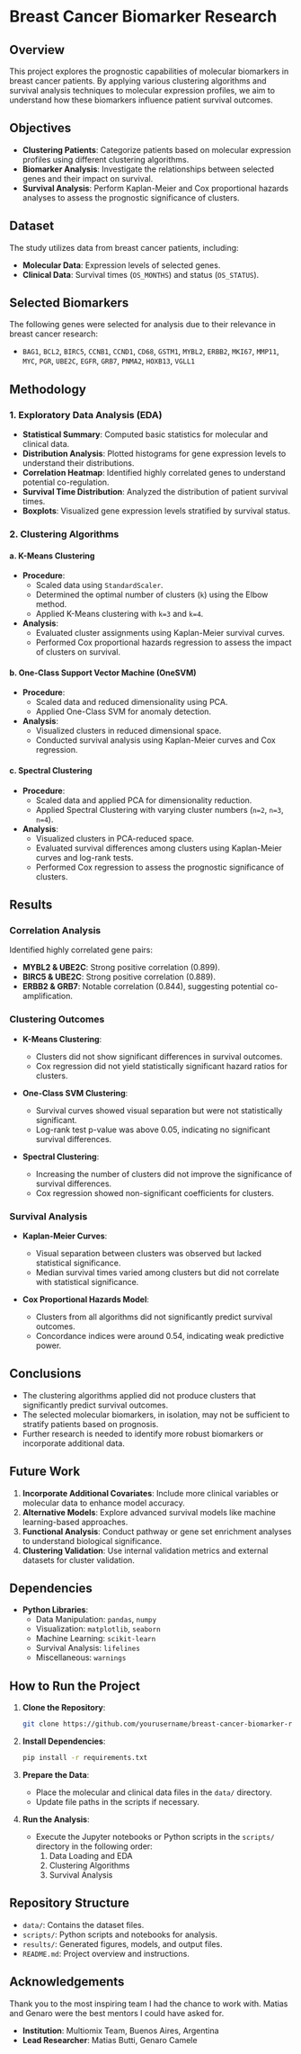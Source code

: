 # Breast Cancer Biomarker Research

## Overview

This project explores the prognostic capabilities of molecular biomarkers in breast cancer patients. By applying various clustering algorithms and survival analysis techniques to molecular expression profiles, we aim to understand how these biomarkers influence patient survival outcomes.

## Objectives

- **Clustering Patients**: Categorize patients based on molecular expression profiles using different clustering algorithms.
- **Biomarker Analysis**: Investigate the relationships between selected genes and their impact on survival.
- **Survival Analysis**: Perform Kaplan-Meier and Cox proportional hazards analyses to assess the prognostic significance of clusters.

## Dataset

The study utilizes data from breast cancer patients, including:

- **Molecular Data**: Expression levels of selected genes.
- **Clinical Data**: Survival times (`OS_MONTHS`) and status (`OS_STATUS`).

## Selected Biomarkers

The following genes were selected for analysis due to their relevance in breast cancer research:

- `BAG1`, `BCL2`, `BIRC5`, `CCNB1`, `CCND1`, `CD68`, `GSTM1`, `MYBL2`, `ERBB2`, `MKI67`, `MMP11`, `MYC`, `PGR`, `UBE2C`, `EGFR`, `GRB7`, `PNMA2`, `HOXB13`, `VGLL1`

## Methodology

### 1. Exploratory Data Analysis (EDA)

- **Statistical Summary**: Computed basic statistics for molecular and clinical data.
- **Distribution Analysis**: Plotted histograms for gene expression levels to understand their distributions.
- **Correlation Heatmap**: Identified highly correlated genes to understand potential co-regulation.
- **Survival Time Distribution**: Analyzed the distribution of patient survival times.
- **Boxplots**: Visualized gene expression levels stratified by survival status.

### 2. Clustering Algorithms

#### a. K-Means Clustering

- **Procedure**:
  - Scaled data using `StandardScaler`.
  - Determined the optimal number of clusters (`k`) using the Elbow method.
  - Applied K-Means clustering with `k=3` and `k=4`.
- **Analysis**:
  - Evaluated cluster assignments using Kaplan-Meier survival curves.
  - Performed Cox proportional hazards regression to assess the impact of clusters on survival.

#### b. One-Class Support Vector Machine (OneSVM)

- **Procedure**:
  - Scaled data and reduced dimensionality using PCA.
  - Applied One-Class SVM for anomaly detection.
- **Analysis**:
  - Visualized clusters in reduced dimensional space.
  - Conducted survival analysis using Kaplan-Meier curves and Cox regression.

#### c. Spectral Clustering

- **Procedure**:
  - Scaled data and applied PCA for dimensionality reduction.
  - Applied Spectral Clustering with varying cluster numbers (`n=2`, `n=3`, `n=4`).
- **Analysis**:
  - Visualized clusters in PCA-reduced space.
  - Evaluated survival differences among clusters using Kaplan-Meier curves and log-rank tests.
  - Performed Cox regression to assess the prognostic significance of clusters.

## Results

### Correlation Analysis

Identified highly correlated gene pairs:

- **MYBL2 & UBE2C**: Strong positive correlation (0.899).
- **BIRC5 & UBE2C**: Strong positive correlation (0.889).
- **ERBB2 & GRB7**: Notable correlation (0.844), suggesting potential co-amplification.

### Clustering Outcomes

- **K-Means Clustering**:
  - Clusters did not show significant differences in survival outcomes.
  - Cox regression did not yield statistically significant hazard ratios for clusters.

- **One-Class SVM Clustering**:
  - Survival curves showed visual separation but were not statistically significant.
  - Log-rank test p-value was above 0.05, indicating no significant survival differences.

- **Spectral Clustering**:
  - Increasing the number of clusters did not improve the significance of survival differences.
  - Cox regression showed non-significant coefficients for clusters.

### Survival Analysis

- **Kaplan-Meier Curves**:
  - Visual separation between clusters was observed but lacked statistical significance.
  - Median survival times varied among clusters but did not correlate with statistical significance.

- **Cox Proportional Hazards Model**:
  - Clusters from all algorithms did not significantly predict survival outcomes.
  - Concordance indices were around 0.54, indicating weak predictive power.

## Conclusions

- The clustering algorithms applied did not produce clusters that significantly predict survival outcomes.
- The selected molecular biomarkers, in isolation, may not be sufficient to stratify patients based on prognosis.
- Further research is needed to identify more robust biomarkers or incorporate additional data.

## Future Work

1. **Incorporate Additional Covariates**: Include more clinical variables or molecular data to enhance model accuracy.
2. **Alternative Models**: Explore advanced survival models like machine learning-based approaches.
3. **Functional Analysis**: Conduct pathway or gene set enrichment analyses to understand biological significance.
4. **Clustering Validation**: Use internal validation metrics and external datasets for cluster validation.

## Dependencies

- **Python Libraries**:
  - Data Manipulation: `pandas`, `numpy`
  - Visualization: `matplotlib`, `seaborn`
  - Machine Learning: `scikit-learn`
  - Survival Analysis: `lifelines`
  - Miscellaneous: `warnings`

## How to Run the Project

1. **Clone the Repository**:

   ```bash
   git clone https://github.com/yourusername/breast-cancer-biomarker-research.git
   ```

2. **Install Dependencies**:

   ```bash
   pip install -r requirements.txt
   ```

3. **Prepare the Data**:

   - Place the molecular and clinical data files in the `data/` directory.
   - Update file paths in the scripts if necessary.

4. **Run the Analysis**:

   - Execute the Jupyter notebooks or Python scripts in the `scripts/` directory in the following order:
     1. Data Loading and EDA
     2. Clustering Algorithms
     3. Survival Analysis

## Repository Structure

- `data/`: Contains the dataset files.
- `scripts/`: Python scripts and notebooks for analysis.
- `results/`: Generated figures, models, and output files.
- `README.md`: Project overview and instructions.

## Acknowledgements

Thank you to the most inspiring team I had the chance to work with. Matias and Genaro were the best mentors I could have asked for.

- **Institution**: Multiomix Team, Buenos Aires, Argentina
- **Lead Researcher**: Matias Butti, Genaro Camele
